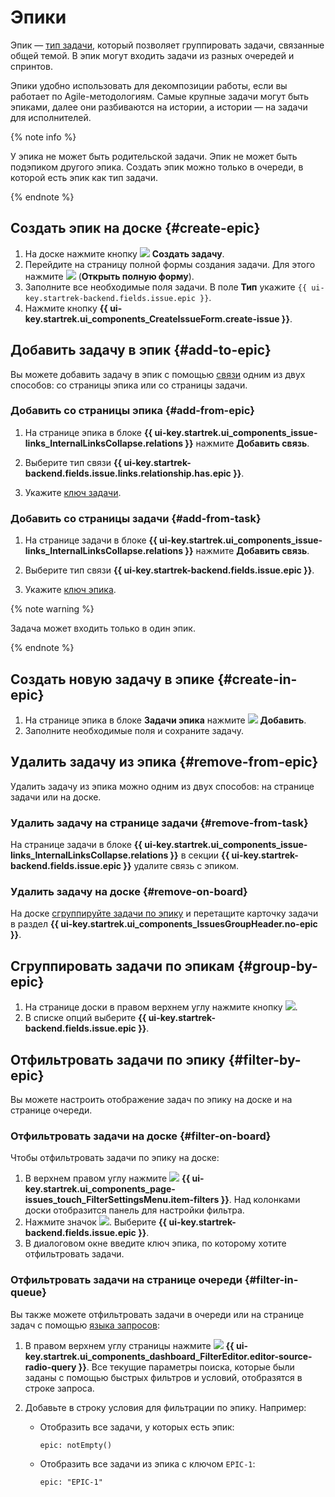 # Эпики

Эпик — [тип задачи](add-ticket-type.md), который позволяет группировать задачи, связанные общей темой. В эпик могут входить задачи из разных очередей и спринтов.

Эпики удобно использовать для декомпозиции работы, если вы работает по Agile-методологиям. Самые крупные задачи могут быть эпиками, далее они разбиваются на истории, а истории — на задачи для исполнителей.

{% note info %}

У эпика не может быть родительской задачи.
Эпик не может быть подэпиком другого эпика.
Создать эпик можно только в очереди, в которой есть эпик как тип задачи.

{% endnote %}

## Создать эпик на доске {#create-epic}

1. На доске нажмите кнопку ![](../../_assets/tracker/svg/icon-add.svg) **Создать задачу**.
1. Перейдите на страницу полной формы создания задачи. Для этого нажмите ![](../../_assets/tracker/svg/open-full.svg) (**Открыть полную форму**).
1. Заполните все необходимые поля задачи. В поле **Тип** укажите `{{ ui-key.startrek-backend.fields.issue.epic }}`. 
1. Нажмите кнопку **{{ ui-key.startrek.ui_components_CreateIssueForm.create-issue }}**.

## Добавить задачу в эпик {#add-to-epic}

Вы можете добавить задачу в эпик с помощью [связи](../user/ticket-links.md) одним из двух способов: со страницы эпика или со страницы задачи.

### Добавить со страницы эпика {#add-from-epic}

1. На странице эпика в блоке **{{ ui-key.startrek.ui_components_issue-links_InternalLinksCollapse.relations }}** нажмите **Добавить связь**.

1. Выберите тип связи **{{ ui-key.startrek-backend.fields.issue.links.relationship.has.epic }}**.

1. Укажите [ключ задачи](../user/create-ticket.md#key).

### Добавить со страницы задачи {#add-from-task}

1. На странице задачи в блоке **{{ ui-key.startrek.ui_components_issue-links_InternalLinksCollapse.relations }}** нажмите **Добавить связь**.

1. Выберите тип связи **{{ ui-key.startrek-backend.fields.issue.epic }}**.

1. Укажите [ключ эпика](../user/create-ticket.md#key).

{% note warning %}

Задача может входить только в один эпик.

{% endnote %}


## Создать новую задачу в эпике {#create-in-epic}

1. На странице эпика в блоке **Задачи эпика** нажмите ![](../../_assets/tracker/svg/icon-add.svg) **Добавить**.
1. Заполните необходимые поля и сохраните задачу.

## Удалить задачу из эпика {#remove-from-epic}

Удалить задачу из эпика можно одним из двух способов: на странице задачи или на доске.

### Удалить задачу на странице задачи {#remove-from-task}

На странице задачи в блоке **{{ ui-key.startrek.ui_components_issue-links_InternalLinksCollapse.relations }}** в секции **{{ ui-key.startrek-backend.fields.issue.epic }}** удалите связь с эпиком.

### Удалить задачу на доске {#remove-on-board}

На доске [сгруппируйте задачи по эпику](#group-by-epic) и перетащите карточку задачи в раздел **{{ ui-key.startrek.ui_components_IssuesGroupHeader.no-epic }}**.

## Сгруппировать задачи по эпикам {#group-by-epic}

1. На странице доски в правом верхнем углу нажмите кнопку ![](../../_assets/tracker/svg/group.svg).
1. В списке опций выберите **{{ ui-key.startrek-backend.fields.issue.epic }}**.

## Отфильтровать задачи по эпику {#filter-by-epic}

Вы можете настроить отображение задач по эпику на доске и на странице очереди.

### Отфильтровать задачи на доске {#filter-on-board}

Чтобы отфильтровать задачи по эпику на доске:

1. В верхнем правом углу нажмите ![](../../_assets/tracker/svg/filter.svg)&nbsp;**{{ ui-key.startrek.ui_components_page-issues_touch_FilterSettingsMenu.item-filters }}**. Над колонками доски отобразится панель для настройки фильтра. 
1. Нажмите значок ![](../../_assets/tracker/svg/add-filter.svg). Выберите **{{ ui-key.startrek-backend.fields.issue.epic }}**. 
1. В диалоговом окне введите ключ эпика, по которому хотите отфильтровать задачи.

### Отфильтровать задачи на странице очереди {#filter-in-queue}

Вы также можете отфильтровать задачи в очереди или на странице задач с помощью [языка запросов](../user/query-filter.md):

1. В правом верхнем углу страницы нажмите ![](../../_assets/tracker/svg/query-language.svg) **{{ ui-key.startrek.ui_components_dashboard_FilterEditor.editor-source-radio-query }}**. Все текущие параметры поиска, которые были заданы с помощью быстрых фильтров и условий, отобразятся в строке запроса.
1. Добавьте в строку условия для фильтрации по эпику. Например:

	* Отобразить все задачи, у которых есть эпик:

		```text
		epic: notEmpty()
		```

	*  Отобразить все задачи из эпика с ключом `EPIC-1`:

		```text
		epic: "EPIC-1"
		```

